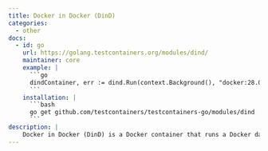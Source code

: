 ```yaml
---
title: Docker in Docker (DinD)
categories:
  - other
docs:
  - id: go
    url: https://golang.testcontainers.org/modules/dind/
    maintainer: core
    example: |
      ```go
      dindContainer, err := dind.Run(context.Background(), "docker:28.0.1-dind")
      ```
    installation: |
      ```bash
      go get github.com/testcontainers/testcontainers-go/modules/dind
      ```
description: |
    Docker in Docker (DinD) is a Docker container that runs a Docker daemon.
---
```

